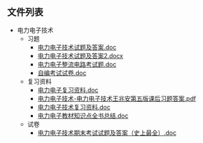 
## 文件列表

- 电力电子技术
    - 习题
        - [电力电子技术试题及答案.doc](https://github.com/OpenWyu/wyu-courses-lib/raw/master/电力电子技术/习题/电力电子技术试题及答案.doc)
        - [电力电子技术试题及答案2.docx](https://github.com/OpenWyu/wyu-courses-lib/raw/master/电力电子技术/习题/电力电子技术试题及答案2.docx)
        - [电力电子整流电路考试题.doc](https://github.com/OpenWyu/wyu-courses-lib/raw/master/电力电子技术/习题/电力电子整流电路考试题.doc)
        - [自编考试试卷.doc](https://github.com/OpenWyu/wyu-courses-lib/raw/master/电力电子技术/习题/自编考试试卷.doc)
    - 复习资料
        - [电力电子复习资料.doc](https://github.com/OpenWyu/wyu-courses-lib/raw/master/电力电子技术/复习资料/电力电子复习资料.doc)
        - [电力电子技术-电力电子技术王兆安第五版课后习题答案.pdf](https://github.com/OpenWyu/wyu-courses-lib/raw/master/电力电子技术/复习资料/电力电子技术-电力电子技术王兆安第五版课后习题答案.pdf)
        - [电力电子技术复习资料.doc](https://github.com/OpenWyu/wyu-courses-lib/raw/master/电力电子技术/复习资料/电力电子技术复习资料.doc)
        - [电力电子教材知识点全书总结.doc](https://github.com/OpenWyu/wyu-courses-lib/raw/master/电力电子技术/复习资料/电力电子教材知识点全书总结.doc)
    - 试卷
        - [电力电子技术期末考试试题及答案（史上最全）.doc](https://github.com/OpenWyu/wyu-courses-lib/raw/master/电力电子技术/试卷/电力电子技术期末考试试题及答案（史上最全）.doc)
